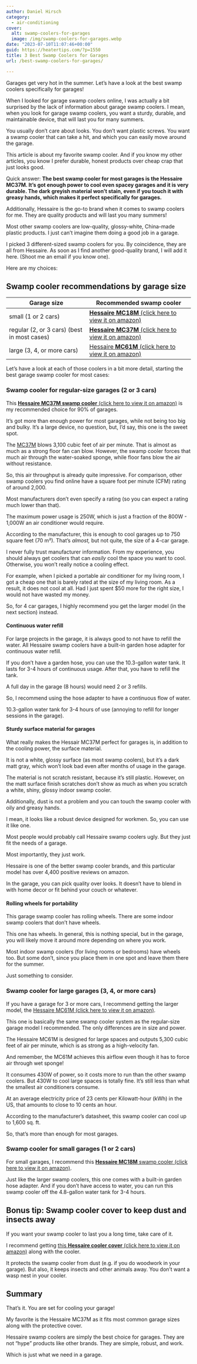 ```yaml
---
author: Daniel Hirsch
category:
  - air-conditioning
cover:
  alt: swamp-coolers-for-garages
  image: /img/swamp-coolers-for-garages.webp
date: "2023-07-10T11:07:46+00:00"
guid: https://heatertips.com/?p=1550
title: 3 Best Swamp Coolers for Garages
url: /best-swamp-coolers-for-garages/

---
```

Garages get very hot in the summer. Let’s have a look at the best swamp coolers specifically for garages!

When I looked for garage swamp coolers online, I was actually a bit surprised by the lack of information about garage swamp coolers. I mean, when you look for garage swamp coolers, you want a sturdy, durable, and maintainable device, that will last you for many summers.

You usually don’t care about looks. You don’t want plastic screws. You want a swamp cooler that can take a hit, and which you can easily move around the garage.

This article is about my favorite swamp cooler. And if you know my other articles, you know I prefer durable, honest products over cheap crap that just looks good.

Quick answer: **The best swamp cooler for most garages is the Hessaire MC37M. It’s got enough power to cool even spacey garages and it is very durable. The dark greyish material won’t stain, even if you touch it with greasy hands, which makes it perfect specifically for garages.**

Additionally, Hessaire is the go-to brand when it comes to swamp coolers for me. They are quality products and will last you many summers!

Most other swamp coolers are low-quality, glossy-white, China-made plastic products. I just can’t imagine them doing a good job in a garage.

I picked 3 different-sized swamp coolers for you. By coincidence, they are all from Hessaire. As soon as I find another good-quality brand, I will add it here. (Shoot me an email if you know one).

Here are my choices:

## Swamp cooler recommendations by garage size

Garage size | Recommended swamp cooler 
-- | --
small (1 or 2 cars) | [**Hessaire MC18M** (click here to view it on amazon)](https://www.amazon.com/Hessaire-Products-MC18M-Mobile-Evaporative/dp/B078HFGJ3T?crid=P3DMIMDQPUT&keywords=swamp+cooler+garage&qid=1688896786&sprefix=swamp+cooler+garag%2Caps%2C180&sr=8-16&linkCode=ll1&tag=heatertips-20&linkId=cb2fc85ab01122ecf80ead2af06e825a&language=en_US&ref_=as_li_ss_tl)
regular (2, or 3 cars) (best in most cases) | [**Hessaire MC37M** (click here to view it on amazon)](https://www.amazon.com/Hessaire-MC37M-portable-Evaporative-Cooler/dp/B00MYWQL96?crid=1HTTG7U67W7R9&keywords=swamp%2Bcooler&qid=1688830020&sprefix=swamp%2Caps%2C633&sr=8-20&th=1&linkCode=ll1&tag=heatertips-20&linkId=437baae20675f3675ecf8f90bb172dc6&language=en_US&ref_=as_li_ss_tl)
large (3, 4, or more cars) |[Hessaire **MC61M** (click here to view it on amazon)](https://www.amazon.com/Hessaire-MC37M-portable-Evaporative-Cooler/dp/B00LBQKTBC?crid=1HTTG7U67W7R9&keywords=swamp%2Bcooler&qid=1688830020&sprefix=swamp%2Caps%2C633&sr=8-20&th=1&linkCode=ll1&tag=heatertips-20&linkId=c48f62436b0358e40d7f1d43336629c7&language=en_US&ref_=as_li_ss_tl)

Let’s have a look at each of those coolers in a bit more detail, starting the best garage swamp cooler for most cases:

### Swamp cooler for regular-size garages (2 or 3 cars)

This [**Hessaire MC37M swamp cooler** (click here to view it on amazon)](https://www.amazon.com/Hessaire-MC37M-portable-Evaporative-Cooler/dp/B00MYWQL96?crid=1HTTG7U67W7R9&keywords=swamp%2Bcooler&qid=1688830020&sprefix=swamp%2Caps%2C633&sr=8-20&th=1&linkCode=ll1&tag=heatertips-20&linkId=437baae20675f3675ecf8f90bb172dc6&language=en_US&ref_=as_li_ss_tl) is my recommended choice for 90% of garages.

It’s got more than enough power for most garages, while not being too big and bulky. It’s a large device, no question, but, I’d say, this one is the sweet spot.

The [MC37M](/best-swamp-cooler/) blows 3,100 cubic feet of air per minute. That is almost as much as a strong floor fan can blow. However, the swamp cooler forces that much air through the water-soaked sponge, while floor fans blow the air without resistance.

So, this air throughput is already quite impressive. For comparison, other swamp coolers you find online have a square foot per minute (CFM) rating of around 2,000.

Most manufacturers don’t even specify a rating (so you can expect a rating much lower than that).

The maximum power usage is 250W, which is just a fraction of the 800W - 1,000W an air conditioner would require.

According to the manufacturer, this is enough to cool garages up to 750 square feet (70 m²). That’s _almost,_ but not quite, the size of a 4-car garage.

I never fully trust manufacturer information. From my experience, you should always get coolers that can _easily_ cool the space you want to cool. Otherwise, you won’t really notice a cooling effect.

For example, when I picked a portable air conditioner for my living room, I got a cheap one that is barely rated at the size of my living room. As a result, it does not cool at all. Had I just spent $50 more for the right size, I would not have wasted my money.

So, for 4 car garages, I highly recommend you get the larger model (in the next section) instead.

#### Continuous water refill

For large projects in the garage, it is always good to not have to refill the water. All Hessaire swamp coolers have a built-in garden hose adapter for continuous water refill.

If you don’t have a garden hose, you can use the 10.3-gallon water tank. It lasts for 3-4 hours of continuous usage. After that, you have to refill the tank.

A full day in the garage (8 hours) would need 2 or 3 refills.

So, I recommend using the hose adapter to have a continuous flow of water.

10.3-gallon water tank for 3-4 hours of use (annoying to refill for longer sessions in the garage).

#### Sturdy surface material for garages

What really makes the Hessair MC37M perfect for garages is, in addition to the cooling power, the surface material.

It is not a white, glossy surface (as most swamp coolers), but it’s a dark matt gray, which won’t look bad even after months of usage in the garage.

The material is not scratch resistant, because it’s still plastic. However, on the matt surface finish scratches don’t show as much as when you scratch a white, shiny, glossy indoor swamp cooler.

Additionally, dust is not a problem and you can touch the swamp cooler with oily and greasy hands.

I mean, it looks like a robust device designed for workmen. So, you can use it like one.

Most people would probably call Hessaire swamp coolers ugly. But they just fit the needs of a garage.

Most importantly, they just work.

Hessaire is one of the better swamp cooler brands, and this particular model has over 4,400 positive reviews on amazon.

In the garage, you can pick quality over looks. It doesn’t have to blend in with home decor or fit behind your couch or whatever.

#### Rolling wheels for portability

This garage swamp cooler has rolling wheels. There are some indoor swamp coolers that don’t have wheels.

This one has wheels. In general, this is nothing special, but in the garage, you will likely move it around more depending on where you work.

Most indoor swamp coolers (for living rooms or bedrooms) have wheels too. But some don’t, since you place them in one spot and leave them there for the summer.

Just something to consider.

### Swamp cooler for large garages (3, 4, or more cars)

If you have a garage for 3 or more cars, I recommend getting the larger model, the [Hessaire MC61M (click here to view it on amazon)](https://www.amazon.com/Hessaire-MC37M-portable-Evaporative-Cooler/dp/B00LBQKTBC?crid=1HTTG7U67W7R9&keywords=swamp%2Bcooler&qid=1688830020&sprefix=swamp%2Caps%2C633&sr=8-20&th=1&linkCode=ll1&tag=heatertips-20&linkId=c48f62436b0358e40d7f1d43336629c7&language=en_US&ref_=as_li_ss_tl).

This one is basically the same swamp cooler system as the regular-size garage model I recommended. The only differences are in size and power.

The Hessaire MC61M is designed for large spaces and outputs 5,300 cubic feet of air per minute, which is as strong as a high-velocity fan.

And remember, the MC61M achieves this airflow even though it has to force air through wet sponge!

It consumes 430W of power, so it costs more to run than the other swamp coolers. But 430W to cool large spaces is totally fine. It’s still less than what the smallest air conditioners consume.

At an average electricity price of 23 cents per Kilowatt-hour (kWh) in the US, that amounts to close to 10 cents an hour.

According to the manufacturer’s datasheet, this swamp cooler can cool up to 1,600 sq. ft.

So, that’s more than enough for most garages.

### Swamp cooler for small garages (1 or 2 cars)

For small garages, I recommend this [**Hessaire MC18M** swamp cooler (click here to view it on amazon)](https://www.amazon.com/Hessaire-Products-MC18M-Mobile-Evaporative/dp/B078HFGJ3T?crid=P3DMIMDQPUT&keywords=swamp+cooler+garage&qid=1688896786&sprefix=swamp+cooler+garag%2Caps%2C180&sr=8-16&linkCode=ll1&tag=heatertips-20&linkId=cb2fc85ab01122ecf80ead2af06e825a&language=en_US&ref_=as_li_ss_tl).

Just like the larger swamp coolers, this one comes with a built-in garden hose adapter. And if you don’t have access to water, you can run this swamp cooler off the 4.8-gallon water tank for 3-4 hours.

## Bonus tip: Swamp cooler cover to keep dust and insects away

If you want your swamp cooler to last you a long time, take care of it.

I recommend getting [this **Hessaire cooler cover** (click here to view it on amazon)](https://www.amazon.com/HESSAIRE-CVR6037-Mobile-Cooler-models/dp/B078GSY73M?keywords=hessaire+swamp+cooler+parts&qid=1688986084&sprefix=hessaire+swamp+cooler+%2Caps%2C161&sr=8-4&linkCode=ll1&tag=heatertips-20&linkId=a1ec975aea373f5a293bf51d02051a71&language=en_US&ref_=as_li_ss_tl) along with the cooler.

It protects the swamp cooler from dust (e.g. if you do woodwork in your garage). But also, it keeps insects and other animals away. You don’t want a wasp nest in your cooler.

## Summary

That’s it. You are set for cooling your garage!

My favorite is the Hessaire MC37M as it fits most common garage sizes along with the protective cover.

Hessaire swamp coolers are simply the best choice for garages. They are not “hype” products like other brands. They are simple, robust, and work.

Which is just what we need in a garage.
